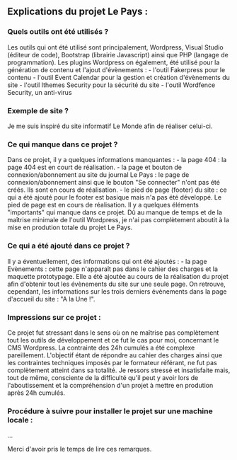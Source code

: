 <h2>Explications du projet Le Pays :</h2>

<h3>Quels outils ont été utilisés ?</h3>
Les outils qui ont été utilisé sont principalement, Wordpress, Visual Studio (éditeur de code), Bootstrap (librairie Javascript) ainsi que PHP (langage de programmation).
Les plugins Wordpress on également, été utilisé pour la génération de contenu et l'ajout d'évènements :
- l'outil Fakerpress pour le contenu
- l'outil Event Calendar pour la gestion et création d'évènements du site
- l'outil Ithemes Security pour la sécurité du site
- l'outil Wordfence Security, un anti-virus

<h3>Exemple de site ?</h3>
Je me suis inspiré du site informatif Le Monde afin de réaliser celui-ci.

<h3>Ce qui manque dans ce projet ?</h3>
Dans ce projet, il y a quelques informations manquantes :
- la page 404 : la page 404 est en court de réalisation.
- la page et bouton de connexion/abonnement au site du journal Le Pays : le page de connexion/abonnement ainsi que le bouton "Se connecter" n'ont pas été créés. Ils sont en cours de réalisation.
- le pied de page (footer) du site : ce qui a été ajouté pour le footer est basique mais n'a pas été développé. Le pied de page est en cours de réalisation.
Il y a quelques éléments "importants" qui manque dans ce projet. Dû au manque de temps et de la maîtrise minimale de l'outil Wordpress, je n'ai pas complètement aboutit à la mise en prodution totale du projet Le Pays.

<h3>Ce qui a été ajouté dans ce projet ?</h3>
Il y a éventuellement, des informations qui ont été ajoutés :
- la page Evènements : cette page n'apparaît pas dans le cahier des charges et la maquette prototypage. Elle a été ajoutée au cours de la réalisation du projet afin d'obtenir tout les évènements du site sur une seule page.
On retrouve, cependant, les informations sur les trois derniers évènements dans la page d'accueil du site : "A la Une !".

<h3>Impressions sur ce projet :</h3>
Ce projet fut stressant dans le sens où on ne maîtrise pas complètement tout les outils de développement et ce fut le cas pour moi, concernant le CMS Wordpress.
La contrainte des 24h cumulés a été complexe pareillement. 
L'objectif étant de répondre au cahier des charges ainsi que les contraintes techniques imposés par le formateur référant, ne fut pas complètement atteint dans sa totalité.
Je ressors stressé et insatisfaite mais, tout de même, consciente de la difficulté qu'il peut y avoir lors de l'aboutissement et la compréhension d'un projet à mettre en prodution après 24h cumulés.

<h3>Procédure à suivre pour installer le projet sur une machine locale :</h3>
...

Merci d'avoir pris le temps de lire ces remarques.
